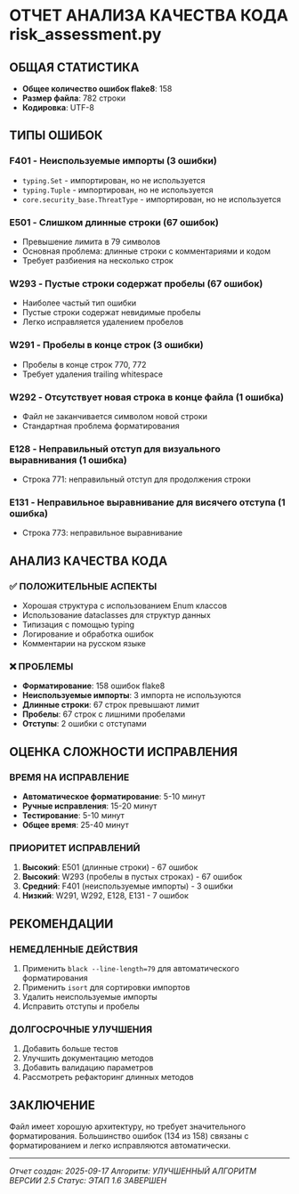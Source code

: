 # ОТЧЕТ АНАЛИЗА КАЧЕСТВА КОДА risk_assessment.py

## ОБЩАЯ СТАТИСТИКА
- **Общее количество ошибок flake8**: 158
- **Размер файла**: 782 строки
- **Кодировка**: UTF-8

## ТИПЫ ОШИБОК

### F401 - Неиспользуемые импорты (3 ошибки)
- `typing.Set` - импортирован, но не используется
- `typing.Tuple` - импортирован, но не используется  
- `core.security_base.ThreatType` - импортирован, но не используется

### E501 - Слишком длинные строки (67 ошибок)
- Превышение лимита в 79 символов
- Основная проблема: длинные строки с комментариями и кодом
- Требует разбиения на несколько строк

### W293 - Пустые строки содержат пробелы (67 ошибок)
- Наиболее частый тип ошибки
- Пустые строки содержат невидимые пробелы
- Легко исправляется удалением пробелов

### W291 - Пробелы в конце строк (3 ошибки)
- Пробелы в конце строк 770, 772
- Требует удаления trailing whitespace

### W292 - Отсутствует новая строка в конце файла (1 ошибка)
- Файл не заканчивается символом новой строки
- Стандартная проблема форматирования

### E128 - Неправильный отступ для визуального выравнивания (1 ошибка)
- Строка 771: неправильный отступ для продолжения строки

### E131 - Неправильное выравнивание для висячего отступа (1 ошибка)
- Строка 773: неправильное выравнивание

## АНАЛИЗ КАЧЕСТВА КОДА

### ✅ ПОЛОЖИТЕЛЬНЫЕ АСПЕКТЫ
- Хорошая структура с использованием Enum классов
- Использование dataclasses для структур данных
- Типизация с помощью typing
- Логирование и обработка ошибок
- Комментарии на русском языке

### ❌ ПРОБЛЕМЫ
- **Форматирование**: 158 ошибок flake8
- **Неиспользуемые импорты**: 3 импорта не используются
- **Длинные строки**: 67 строк превышают лимит
- **Пробелы**: 67 строк с лишними пробелами
- **Отступы**: 2 ошибки с отступами

## ОЦЕНКА СЛОЖНОСТИ ИСПРАВЛЕНИЯ

### ВРЕМЯ НА ИСПРАВЛЕНИЕ
- **Автоматическое форматирование**: 5-10 минут
- **Ручные исправления**: 15-20 минут
- **Тестирование**: 5-10 минут
- **Общее время**: 25-40 минут

### ПРИОРИТЕТ ИСПРАВЛЕНИЙ
1. **Высокий**: E501 (длинные строки) - 67 ошибок
2. **Высокий**: W293 (пробелы в пустых строках) - 67 ошибок
3. **Средний**: F401 (неиспользуемые импорты) - 3 ошибки
4. **Низкий**: W291, W292, E128, E131 - 7 ошибок

## РЕКОМЕНДАЦИИ

### НЕМЕДЛЕННЫЕ ДЕЙСТВИЯ
1. Применить `black --line-length=79` для автоматического форматирования
2. Применить `isort` для сортировки импортов
3. Удалить неиспользуемые импорты
4. Исправить отступы и пробелы

### ДОЛГОСРОЧНЫЕ УЛУЧШЕНИЯ
1. Добавить больше тестов
2. Улучшить документацию методов
3. Добавить валидацию параметров
4. Рассмотреть рефакторинг длинных методов

## ЗАКЛЮЧЕНИЕ
Файл имеет хорошую архитектуру, но требует значительного форматирования. Большинство ошибок (134 из 158) связаны с форматированием и легко исправляются автоматически.

---
*Отчет создан: 2025-09-17*
*Алгоритм: УЛУЧШЕННЫЙ АЛГОРИТМ ВЕРСИИ 2.5*
*Статус: ЭТАП 1.6 ЗАВЕРШЕН*
